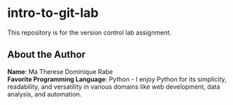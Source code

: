 # intro-to-git-lab
This repository is for the version control lab assignment.

## About the Author  
**Name**: Ma Therese Dominique Rabe  
**Favorite Programming Language**: Python - I enjoy Python for its simplicity, readability, and versatility in various domains like web development, data analysis, and automation.
